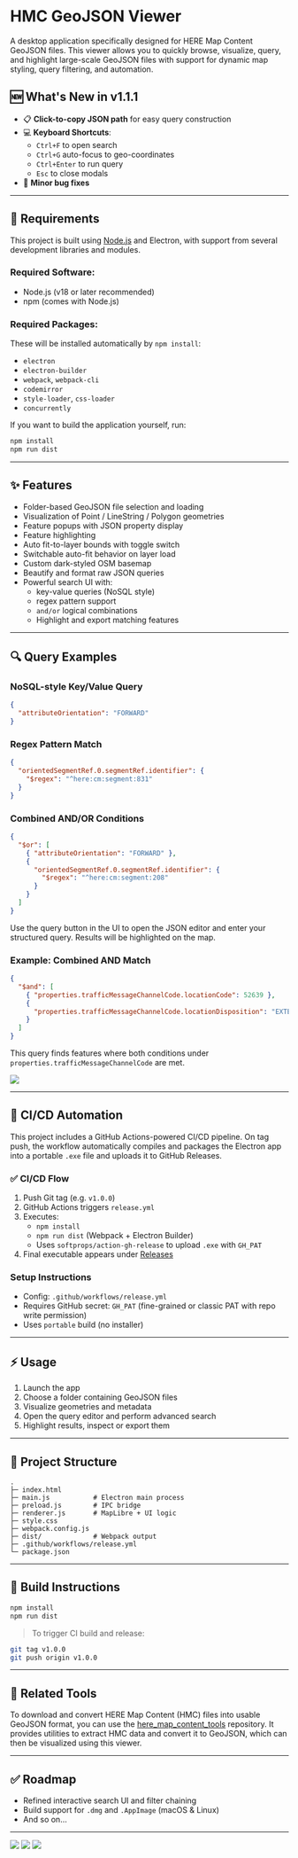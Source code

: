 # HMC GeoJSON Viewer

A desktop application specifically designed for HERE Map Content GeoJSON files. This viewer allows you to quickly browse, visualize, query, and highlight large-scale GeoJSON files with support for dynamic map styling, query filtering, and automation.

## 🆕 What's New in v1.1.1

- 📋 **Click-to-copy JSON path** for easy query construction
- 💻 **Keyboard Shortcuts**:
  - `Ctrl+F` to open search
  - `Ctrl+G` auto-focus to geo-coordinates
  - `Ctrl+Enter` to run query
  - `Esc` to close modals
- 🐛 **Minor bug fixes**

---

## 🔧 Requirements

This project is built using [Node.js](https://nodejs.org/) and Electron, with support from several development libraries and modules.

### Required Software:

- Node.js (v18 or later recommended)
- npm (comes with Node.js)

### Required Packages:

These will be installed automatically by `npm install`:

- `electron`
- `electron-builder`
- `webpack`, `webpack-cli`
- `codemirror`
- `style-loader`, `css-loader`
- `concurrently`

If you want to build the application yourself, run:

```bash
npm install
npm run dist
```

---

## ✨ Features

- Folder-based GeoJSON file selection and loading
- Visualization of Point / LineString / Polygon geometries
- Feature popups with JSON property display
- Feature highlighting
- Auto fit-to-layer bounds with toggle switch
- Switchable auto-fit behavior on layer load
- Custom dark-styled OSM basemap
- Beautify and format raw JSON queries
- Powerful search UI with:
  - key-value queries (NoSQL style)
  - regex pattern support
  - `and/or` logical combinations
  - Highlight and export matching features

---

## 🔍 Query Examples

### NoSQL-style Key/Value Query

```json
{
  "attributeOrientation": "FORWARD"
}
```

### Regex Pattern Match

```json
{
  "orientedSegmentRef.0.segmentRef.identifier": {
    "$regex": "^here:cm:segment:831"
  }
}
```

### Combined AND/OR Conditions

```json
{
  "$or": [
    { "attributeOrientation": "FORWARD" },
    {
      "orientedSegmentRef.0.segmentRef.identifier": {
        "$regex": "^here:cm:segment:208"
      }
    }
  ]
}
```

Use the query button in the UI to open the JSON editor and enter your structured query. Results will be highlighted on the map.

### Example: Combined AND Match

```json
{
  "$and": [
    { "properties.trafficMessageChannelCode.locationCode": 52639 },
    {
      "properties.trafficMessageChannelCode.locationDisposition": "EXTERNAL_POSITIVE_DIRECTION"
    }
  ]
}
```

This query finds features where both conditions under `properties.trafficMessageChannelCode` are met.

![](https://i.imgur.com/CVwNq8g.gif)

---

## 🚀 CI/CD Automation

This project includes a GitHub Actions-powered CI/CD pipeline. On tag push, the workflow automatically compiles and packages the Electron app into a portable `.exe` file and uploads it to GitHub Releases.

### ✅ CI/CD Flow

1. Push Git tag (e.g. `v1.0.0`)
2. GitHub Actions triggers `release.yml`
3. Executes:
   - `npm install`
   - `npm run dist` (Webpack + Electron Builder)
   - Uses `softprops/action-gh-release` to upload `.exe` with `GH_PAT`
4. Final executable appears under [Releases](https://github.com/<your-username>/geojson-viewer/releases)

### Setup Instructions

- Config: `.github/workflows/release.yml`
- Requires GitHub secret: `GH_PAT` (fine-grained or classic PAT with repo write permission)
- Uses `portable` build (no installer)

---

## ⚡ Usage

1. Launch the app
2. Choose a folder containing GeoJSON files
3. Visualize geometries and metadata
4. Open the query editor and perform advanced search
5. Highlight results, inspect or export them

---

## 📁 Project Structure

```
.
├─ index.html
├─ main.js           # Electron main process
├─ preload.js        # IPC bridge
├─ renderer.js       # MapLibre + UI logic
├─ style.css
├─ webpack.config.js
├─ dist/             # Webpack output
├─ .github/workflows/release.yml
└─ package.json
```

---

## 🔧 Build Instructions

```bash
npm install
npm run dist
```

> To trigger CI build and release:

```bash
git tag v1.0.0
git push origin v1.0.0
```

---

## 🔗 Related Tools

To download and convert HERE Map Content (HMC) files into usable GeoJSON format, you can use the [here_map_content_tools](https://github.com/aquawill/here_map_content_tools) repository. It provides utilities to extract HMC data and convert it to GeoJSON, which can then be visualized using this viewer.

---

## ✅ Roadmap

- Refined interactive search UI and filter chaining
- Build support for `.dmg` and `.AppImage` (macOS & Linux)
- And so on...

---

![](https://i.imgur.com/KPdNV35.jpeg)
![](https://i.imgur.com/GSvj3FA.png)
![](https://i.imgur.com/u2xY3lO.png)
